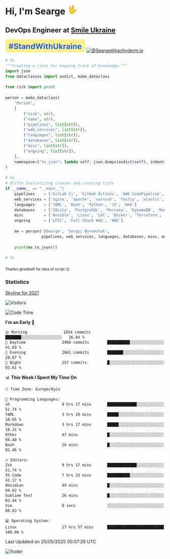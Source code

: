 # Hi, I'm Searge <img src="images/vulcan.webp" style="display: inline-block; margin: 0; height: 2rem" alt="Vulcan salute" />

## DevOps Engineer at [Smile Ukraine](https://smile-ukraine.com/en)

[![Stand With Ukraine](https://raw.githubusercontent.com/vshymanskyy/StandWithUkraine/main/badges/StandWithUkraine.svg)](https://stand-with-ukraine.pp.ua)
<a rel="me" href="https://hachyderm.io/@Searge">![@Searge@hachyderm.io](https://img.shields.io/badge/-@Searge-%232B90D9?logo=mastodon&logoColor=white)</a>

```python
# %%
"""Creating a class for keeping track of knowledge."""
import json
from dataclasses import asdict, make_dataclass

from rich import print

person = make_dataclass(
    "Person",
    [
        ("nick", str),
        ("name", str),
        ("pipelines", list[str]),
        ("web_services", list[str]),
        ("languages", list[str]),
        ("databases", list[str]),
        ("misc", list[str]),
        ("ongoing", list[str]),
    ],
    namespace={"to_json": lambda self: json.dumps(asdict(self), indent=4)},
)

# %%
# @title Initializing classes and creating lists
if __name__ == "__main__":
    pipelines    = ['GitLab Ci', 'GitHub Actions', 'AWS CodePipeline', 'Jenkins']
    web_services = ['nginx', 'apache', 'varnish', 'fastly', 'elastic', 'solr']
    languages    = ['YAML', 'Bash', 'Python', 'JS', 'Web']
    databases    = ['SQLite', 'PostgreSQL', 'Percona', 'DynamoDB', 'Redis']
    misc         = ['Ansible', 'Linux', 'LXC', 'Docker', 'Terraform', 'AWS']
    ongoing      = ['LPIC', 'Full Stack Web', 'AWS']

    me = person('@Searge', 'Sergij Boremchuk',
                pipelines, web_services, languages, databases, misc, ongoing)

    print(me.to_json())

# %%

```

<sub>Thanks @rednafi for idea of script :wink:</sub>

### Statistics

[Skyline for 2021](https://skyline.github.com/Searge/2021)

![Visitors](https://komarev.com/ghpvc/?username=searge&label=Profile%20views&color=0e75b6&style=flat) 
<!--START_SECTION:waka-->
![Code Time](http://img.shields.io/badge/Code%20Time-3%2C383%20hrs%2024%20mins-blue)

**I'm an Early 🐤** 

```text
🌞 Morning                1854 commits        ███████░░░░░░░░░░░░░░░░░░   26.04 % 
🌆 Daytime                2968 commits        ██████████░░░░░░░░░░░░░░░   41.69 % 
🌃 Evening                2041 commits        ███████░░░░░░░░░░░░░░░░░░   28.67 % 
🌙 Night                  257 commits         █░░░░░░░░░░░░░░░░░░░░░░░░   03.61 % 
```


📊 **This Week I Spent My Time On** 

```text
🕑︎ Time Zone: Europe/Kyiv

💬 Programming Languages: 
sh                       9 hrs 17 mins       █████████████░░░░░░░░░░░░   51.74 % 
YAML                     3 hrs 20 mins       █████░░░░░░░░░░░░░░░░░░░░   18.65 % 
Markdown                 3 hrs 17 mins       █████░░░░░░░░░░░░░░░░░░░░   18.31 % 
Other                    47 mins             █░░░░░░░░░░░░░░░░░░░░░░░░   04.40 % 
Bash                     26 mins             █░░░░░░░░░░░░░░░░░░░░░░░░   02.46 % 

🔥 Editors: 
Zsh                      9 hrs 17 mins       █████████████░░░░░░░░░░░░   51.74 % 
VS Code                  7 hrs 23 mins       ██████████░░░░░░░░░░░░░░░   41.17 % 
Obsidian                 49 mins             █░░░░░░░░░░░░░░░░░░░░░░░░   04.62 % 
Sublime Text             26 mins             █░░░░░░░░░░░░░░░░░░░░░░░░   02.44 % 
Vim                      0 secs              ░░░░░░░░░░░░░░░░░░░░░░░░░   00.03 % 

💻 Operating System: 
Linux                    17 hrs 57 mins      █████████████████████████   100.00 % 
```


 Last Updated on 25/05/2025 00:07:29 UTC
<!--END_SECTION:waka-->

![footer](https://capsule-render.vercel.app/api?type=waving&color=gradient&customColorList=14,21&height=82&section=footer)
